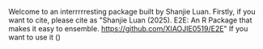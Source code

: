 Welcome to an interrrrresting package built by Shanjie Luan. Firstly, if you want to cite, please cite as "Shanjie Luan (2025). E2E: An R Package that makes it easy to ensemble. https://github.com/XIAOJIE0519/E2E"
If you want to use it () 
